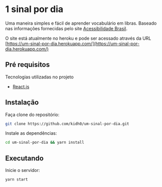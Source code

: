# 1 sinal por dia

Uma maneira simples e fácil de aprender vocabulário em libras.
Baseado nas informações fornecidas pelo site [Acessibilidade Brasil](http://www.acessibilidadebrasil.org.br).

O site está atualmente no heroku e pode ser acessado através da URL [https://um-sinal-por-dia.herokuapp.com/](https://um-sinal-por-dia.herokuapp.com/)

## Pré requisitos

Tecnologias utilizadas no projeto

- [React.js](https://reactjs.org/)

## Instalação

Faça clone do repositório:

```sh
git clone https://github.com/kidh0/um-sinal-por-dia.git
```

Instale as dependências:

```sh
cd um-sinal-por-dia && yarn install
```

## Executando

Inicie o servidor:

```sh
yarn start
```
